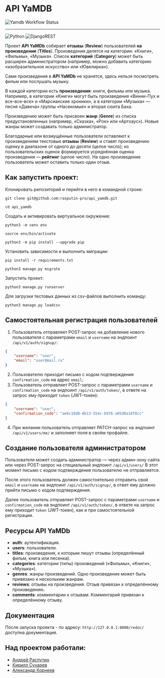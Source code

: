 # API YaMDB

![Yamdb Workflow Status](https://github.com/rasputin-pro/yamdb_final/actions/workflows/yamdb_workflow.yml/badge.svg?branch=master&event=push)
___
![Python](https://img.shields.io/badge/python-3670A0?style=for-the-badge&logo=python&logoColor=ffdd54)
![DjangoREST](https://img.shields.io/badge/DJANGO-REST-ff1709?style=for-the-badge&logo=django&logoColor=white&color=ff1709&labelColor=gray)

Проект **API YaMDb** собирает **отзывы** (**Review**) пользователей **на 
произведения** (**Titles**). Произведения делятся на категории: «Книги», 
«Фильмы», «Музыка». Список **категорий** (**Category**) может быть расширен 
администратором (например, можно добавить категорию «изобразительное 
искусство» или «Ювелирка»).

Сами произведения в **API YaMDb** не хранятся, здесь нельзя посмотреть фильм 
или послушать музыку.

В каждой категории есть **произведения**: книги, фильмы или музыка. Например, 
в категории «Книги» могут быть произведения «Винни-Пух и все-все-все» и 
«Марсианские хроники», а в категории «Музыка» — песня «Давеча» группы 
«Насекомые» и вторая сюита Баха.

Произведению может быть присвоен **жанр** (**Genre**) из списка 
предустановленных (например, «Сказка», «Рок» или «Артхаус»). Новые жанры 
может создавать только администратор.

Благодарные или возмущённые пользователи оставляют к произведениям текстовые 
**отзывы** (**Review**) и ставят произведению оценку в диапазоне от одного до 
десяти (целое число); из пользовательских оценок формируется усреднённая 
оценка произведения — **рейтинг** (целое число). На одно произведение 
пользователь может оставить только один отзыв.


## Как запустить проект:

Клонировать репозиторий и перейти в него в командной строке:

```
git clone git@github.com:rasputin-pro/api_yamdb.git

cd api_yamdb
```

Создать и активировать виртуальное окружение:

```commandline
python3 -m venv env

source env/bin/activate

python3 -m pip install --upgrade pip
```

Установить зависимости и выполнить миграции:

```commandline
pip install -r requirements.txt

python3 manage.py migrate
```

Запустить проект:

```commandline
python3 manage.py runserver
```

Для загрузки тестовых данных из csv-файлов выполнить команду:
```commandline
python3 manage.py loadcsv
```



## Самостоятельная регистрация пользователей
1. Пользователь отправляет POST-запрос на добавление нового пользователя с 
параметрами `email` и `username` на эндпоинт `/api/v1/auth/signup/`: 
```json
{
    "username": "user",
    "email": "user@mail.ru"
}
```
2. Пользователю приходит письмо с кодом подтверждения `confirmation_code` на 
адрес `email`;
3. Пользователь отправляет POST-запрос с параметрами `username` и 
`confirmation_code` на эндпоинт `/api/v1/auth/token/`, в ответе на запрос ему 
приходит `token` (JWT-токен):
```json
{
    "username": "user",
    "confirmation_code": "ae6c10d0-0b13-554c-b976-a05d8a18f0cc"
}
```
4. При желании пользователь отправляет PATCH-запрос на эндпоинт 
`/api/v1/users/me/` и заполняет поля в своём профайле.



## Создание пользователя администратором
Пользователя может создать администратор — через админ-зону сайта или через 
POST-запрос на специальный эндпоинт `/api/v1/users/` В этот момент письмо с 
кодом подтверждения пользователю не отправляется.

После этого пользователь должен самостоятельно отправить свой `email` и 
`username` на эндпоинт `/api/v1/auth/signup/`, в ответ ему должно прийти 
письмо с кодом подтверждения.

Далее пользователь отправляет POST-запрос с параметрами `username` и 
`confirmation_code` на эндпоинт `/api/v1/auth/token/`, в ответе на запрос ему 
приходит `token` (JWT-токен), как и при самостоятельной регистрации.


## Ресурсы API YaMDb
- **auth**: аутентификация.
- **users**: пользователи.
- **titles**: произведения, к которым пишут отзывы (определённый фильм, 
  книга или песенка).
- **categories**: категории (типы) произведений («Фильмы», «Книги», 
  «Музыка»).
- **genres**: жанры произведений. Одно произведение может быть привязано 
  к нескольким жанрам.
- **reviews**: отзывы на произведения. Отзыв привязан к определённому 
  произведению.
- **comments**: комментарии к отзывам. Комментарий привязан к 
  определённому отзыву.


## Документация
После запуска проекта - по адресу: `http://127.0.0.1:8000/redoc/` доступна 
документация.


## Над проектом работали:
- [Андрей Распутин](https://github.com/rasputin-pro)
- [Кирилл Сухарев](https://github.com/Soliton80)
- [Александр Корнеев](https://github.com/rtx4090)
